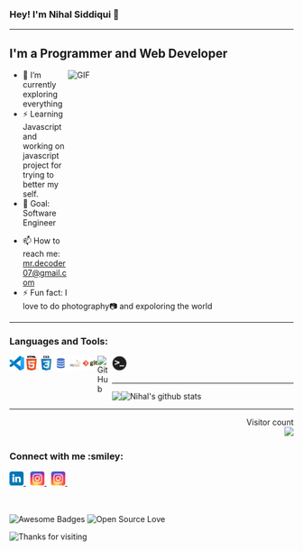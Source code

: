 ﻿### <b>Hey!</b> I'm Nihal Siddiqui 👋

---

## I'm a Programmer and Web Developer

<img align="right" alt="GIF" width="400" height="400" src="https://media.giphy.com/media/xTiN0FXnoSlDhSjgR2/giphy.gif" />

- 🌱 I’m currently exploring everything
- ⚡️ Learning Javascript and working on javascript project for trying to better my self.
- 👯 Goal: Software Engineer
<!-- - 🥅 2021 Goals: Contributions on Open Source, Competitive Programming -->
- 📫 How to reach me: mr.decoder07@gmail.com
- ⚡ Fun fact: I love to do photography📷 and expoloring the world

---

### Languages and Tools:

<img align="left" alt="Visual Studio Code" width="26px" src="https://raw.githubusercontent.com/github/explore/80688e429a7d4ef2fca1e82350fe8e3517d3494d/topics/visual-studio-code/visual-studio-code.png" />
<img align="left" alt="HTML5" width="26px" src="https://raw.githubusercontent.com/github/explore/80688e429a7d4ef2fca1e82350fe8e3517d3494d/topics/html/html.png" />
<img align="left" alt="CSS3" width="26px" src="https://raw.githubusercontent.com/github/explore/80688e429a7d4ef2fca1e82350fe8e3517d3494d/topics/css/css.png" />
<img align="left" alt="SQL" width="26px" src="https://raw.githubusercontent.com/github/explore/80688e429a7d4ef2fca1e82350fe8e3517d3494d/topics/sql/sql.png" />
<img align="left" alt="MySQL" width="26px" src="https://raw.githubusercontent.com/github/explore/80688e429a7d4ef2fca1e82350fe8e3517d3494d/topics/mysql/mysql.png" />
<img align="left" alt="Git" width="26px" src="https://raw.githubusercontent.com/github/explore/80688e429a7d4ef2fca1e82350fe8e3517d3494d/topics/git/git.png" />
<img align="left" alt="GitHub" width="26px" src="https://github.githubassets.com/images/modules/logos_page/Octocat.png" />
<img align="left" alt="Terminal" width="26px" src="https://raw.githubusercontent.com/github/explore/80688e429a7d4ef2fca1e82350fe8e3517d3494d/topics/terminal/terminal.png" />

<br />
<br />

---

![Nihal's github stats](https://github-readme-stats.vercel.app/api?username=nihalsiddiqui355&show_icons=true&hide_border=true)
<a href="https://github.com/nihalsiddiqui355" align="right">
<img align="left" src="https://github-readme-stats.vercel.app/api/top-langs/?username=Nihalsiddiqui355&theme=light&hide_langs_below=1" />
</a>

---

<p align="right"> 
  Visitor count<br>
  <img src="https://profile-counter.glitch.me/nihalsiddiqui355/count.svg" />
</p>

<h3 align="left">Connect with me :smiley:</h3>
<p align="left">
  <a href="https://www.linkedin.com/in/nihal-siddiqui-117124202/">
  <img alt="Nihal's Linkedin" width="25px" src="https://raw.githubusercontent.com/edent/SuperTinyIcons/099dc12b59179d07d534069bc8551718f786d91a/images/svg/linkedin.svg" />
  </a>&nbsp
  
  <a href="https://www.instagram.com/mrdecoder07/">
    <img alt="Nihal Instagram" width="25px" src="https://raw.githubusercontent.com/edent/SuperTinyIcons/099dc12b59179d07d534069bc8551718f786d91a/images/svg/instagram.svg" />
  </a>&nbsp
  
   <a href="https://www.instagram.com/nihal_siddiqui_/">
    <img alt="Nihal Instagram" width="25px" src="https://raw.githubusercontent.com/edent/SuperTinyIcons/099dc12b59179d07d534069bc8551718f786d91a/images/svg/instagram.svg" />
  </a>&nbsp
 
  
  
  <br /><br />
  <a>
    <img alt="Awesome Badges" src="https://img.shields.io/badge/badges-awesome-green.svg" />
  </a>
  <a>
    <img alt="Open Source Love" src="https://badges.frapsoft.com/os/v2/open-source.svg?v=103" />
  </a>
  <!-- <a>
    <img alt="Visitors" src="https://visitor-badge.glitch.me/badge?page_id=coder-KO.coder-KO" />
  </a> -->
</p>

<img height="120" alt="Thanks for visiting " width="100%" src="https://raw.githubusercontent.com/BrunnerLivio/brunnerlivio/master/images/marquee.svg" />
